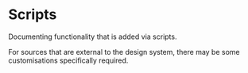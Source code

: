 # Scripts

Documenting functionality that is added via scripts.

For sources that are external to the design system, there may be some customisations specifically required.
